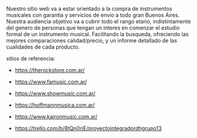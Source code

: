 Nuestro sitio web va a estar orientado a la compra de instrumentos musicales con garantia y servicios de envio a todo gran Buenos Aires. Nuestra audiencia objetivo va a cubrir todo el rango etario, indistintamente del genero de personas que tengan un interes en comenzar el estudio formal de un instrumento musical. Facilitando la busqueda, ofreciendo las mejores comparaciones calidad/precio, y un informe detallado de las cualidades de cada producto.


sitios de referencia: 

- https://therockstore.com.ar/

- https://www.famusic.com.ar/

- https://www.showmusic.com.ar/

- https://hoffmannmusica.com.ar/

- https://www.kaironmusic.com.ar/

- https://trello.com/b/8tQn0riE/proyectointegradordhgrupo13